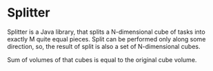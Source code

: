 Splitter
========

Splitter is a Java library, that splits a N-dimensional cube of tasks
into exactly M quite equal pieces. Split can be performed only along some direction,
so, the result of split is also a set of N-dimensional cubes.

Sum of volumes of that cubes is equal to the original cube volume.
